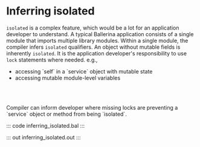 # Inferring isolated

`isolated` is a complex feature, which would be a lot for an application developer to understand.
A typical Ballerina application consists of a single module that imports multiple library modules.
Within a single module, the compiler infers `isolated` qualifiers. An object without mutable fields is
inherently `isolated`. It is the application developer's responsibility to use `lock` statements where
needed. e.g.,
<ul>
<li>accessing `self` in a `service` object with mutable state</li>
<li>accessing mutable module-level variables</li>
</ul>
<br></br>
<p>Compiler can inform developer where missing locks are preventing a `service` object or method from
being `isolated`.</p>

::: code inferring_isolated.bal :::

::: out inferring_isolated.out :::